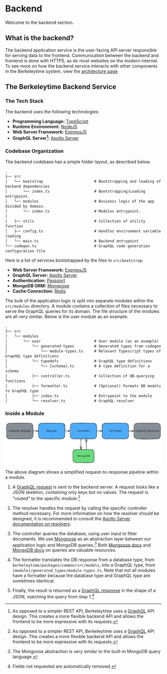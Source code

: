 # Backend

Welcome to the backend section.

<!-- toc -->

## What is the backend?

The backend application service is the user-facing API server responsible for serving data to the frontend. Communication between the backend and frontend is done with HTTPS, as do most websites on the modern internet. To see more on how the backend service interacts with other components in the Berkeleytime system, view the [architecture page](../infrastructure/onboarding.md#architecture)

## The Berkeleytime Backend Service

### The Tech Stack

The backend uses the following technologies:

- **Programming Language:** [TypeScript](https://www.typescriptlang.org/)
- **Runtime Environment:** [NodeJS](https://nodejs.org/)
- **Web Server Framework:** [ExpressJS](https://expressjs.com/)
- **GraphQL Server[^1]:** [Apollo Server](https://www.apollographql.com/docs/apollo-server)

[^1]: As opposed to a simpler REST API, Berkeleytime uses a [GraphQL](https://graphql.org/) API design. This creates a more flexible backend API and allows the frontend to be more expressive with its requests.

### Codebase Organization

The backend codebase has a simple folder layout, as described below.

```
.
├── src
│   └── bootstrap                       # Bootstrapping and loading of backend dependencies
│       └── index.ts                    # Bootstrapping/Loading entrypoint.
│   └── modules                         # Business logic of the app divided by domain.
│       └── index.ts                    # Modules entrypoint.
|
│   ├── utils                           # Collection of utility function
│   ├── config.ts                       # Handles environment variable loading
│   └── main.ts                         # Backend entrypoint
└── codegen.ts                          # GraphQL code generation configuration file
```

Here is a list of services bootstrapped by the files in `src/bootstrap`:
- **Web Server Framework:** [ExpressJS](https://expressjs.com/)
- **GraphQL Server:** [Apollo Server](https://www.apollographql.com/docs/apollo-server)
- **Authentication:** [Passport](https://www.passportjs.org/)
- **MongoDB ORM:** [Mongoose](https://mongoosejs.com/)
- **Cache Connection:** [Redis](https://redis.io/)

The bulk of the application logic is split into separate modules within the `src/modules` directory. A module contains a collection of files necessary to serve the GraphQL queries for its domain. The file structure of the modules are all very similar. Below is the user module as an example:

```
.
├── src
│   └── modules
│       └── user                        # User module (as an example)
│           └── generated-types         # Generated types from codegen
│               └── module-types.ts     # Relevant Typescript types of GraphQL type definitions
│           └── typedefs                # GraphQL type definitions
│               └── [schema].ts         # A type definition for a schema
│           ├── controller.ts           # Collection of DB-querying functions
│           ├── formatter.ts            # (Optional) Formats DB models to GraphQL type
│           ├── index.ts                # Entrypoint to the module
│           └── resolver.ts             # GraphQL resolver
```

### Inside a Module

<p align="center">
    <img
        src="./assets/backend-module.svg"
        alt="berkeleytime backend module pipeline"
        height="75%" />
</p>

The above diagram shows a simplified request-to-response pipeline within a module.

1. A [GraphQL request](https://graphql.org/learn/queries/) is sent to the backend server. A request looks like a JSON skeleton, containing only keys but no values. The request is "routed" to the specific module.[^1]

2. The resolver handles the request by calling the specific controller method necessary. For more information on how the resolver should be designed, it is recommended to consult the [Apollo Server documentation on resolvers](https://www.apollographql.com/docs/apollo-server/data/resolvers).

3. The controller queries the database, using user input to filter documents. We use [Mongoose](https://mongoosejs.com/) as an abstraction layer between our application logic and MongoDB queries.[^2] Both [Mongoose docs](https://mongoosejs.com/docs/index.html) and [MongoDB docs](https://www.mongodb.com/docs/manual/crud/) on queries are valuable resources.

4. The formatter translates the DB response from a database type, from `berkeleytime/packages/common/src/models`, into a GraphQL type, from `[module]/generated_types/module-types.ts`. Note that not all modules have a formatter because the database type and GraphQL type are sometimes identical.

5. Finally, the result is returned as a [GraphQL response](https://graphql.org/learn/response/) in the shape of a JSON, matching the query from step 1.[^3]

[^1]: In runtime, all of the modules and type definitions are merged into one by `src/modules/index.ts`, so there isn't any explicit "routing" in our application code.

[^2]: The Mongoose abstraction is very similar to the built-in MongoDB query language.

[^3]: Fields not requested are automatically removed.
